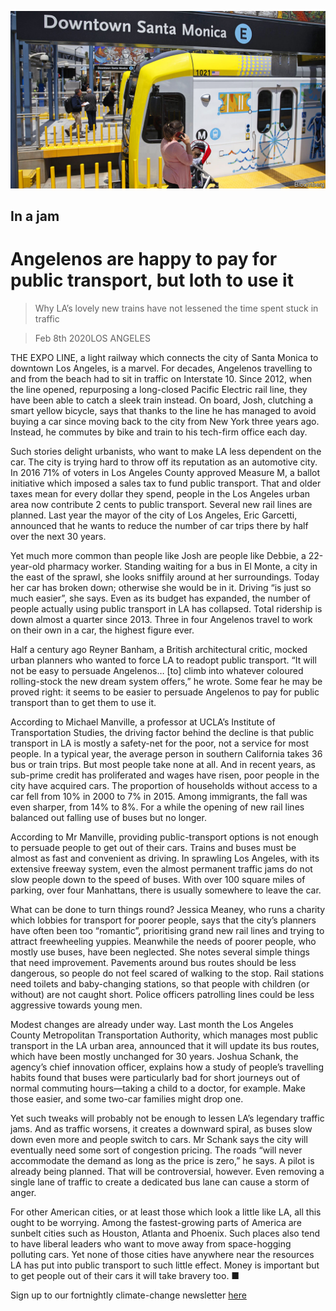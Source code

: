 ![](./images/20200208_USP004_1.jpg)

## In a jam

# Angelenos are happy to pay for public transport, but loth to use it

> Why LA’s lovely new trains have not lessened the time spent stuck in traffic

> Feb 8th 2020LOS ANGELES

THE EXPO LINE, a light railway which connects the city of Santa Monica to downtown Los Angeles, is a marvel. For decades, Angelenos travelling to and from the beach had to sit in traffic on Interstate 10. Since 2012, when the line opened, repurposing a long-closed Pacific Electric rail line, they have been able to catch a sleek train instead. On board, Josh, clutching a smart yellow bicycle, says that thanks to the line he has managed to avoid buying a car since moving back to the city from New York three years ago. Instead, he commutes by bike and train to his tech-firm office each day.

Such stories delight urbanists, who want to make LA less dependent on the car. The city is trying hard to throw off its reputation as an automotive city. In 2016 71% of voters in Los Angeles County approved Measure M, a ballot initiative which imposed a sales tax to fund public transport. That and older taxes mean for every dollar they spend, people in the Los Angeles urban area now contribute 2 cents to public transport. Several new rail lines are planned. Last year the mayor of the city of Los Angeles, Eric Garcetti, announced that he wants to reduce the number of car trips there by half over the next 30 years.

Yet much more common than people like Josh are people like Debbie, a 22-year-old pharmacy worker. Standing waiting for a bus in El Monte, a city in the east of the sprawl, she looks sniffily around at her surroundings. Today her car has broken down; otherwise she would be in it. Driving “is just so much easier”, she says. Even as its budget has expanded, the number of people actually using public transport in LA has collapsed. Total ridership is down almost a quarter since 2013. Three in four Angelenos travel to work on their own in a car, the highest figure ever.

Half a century ago Reyner Banham, a British architectural critic, mocked urban planners who wanted to force LA to readopt public transport. “It will not be easy to persuade Angelenos… [to] climb into whatever coloured rolling-stock the new dream system offers,” he wrote. Some fear he may be proved right: it seems to be easier to persuade Angelenos to pay for public transport than to get them to use it.

According to Michael Manville, a professor at UCLA’s Institute of Transportation Studies, the driving factor behind the decline is that public transport in LA is mostly a safety-net for the poor, not a service for most people. In a typical year, the average person in southern California takes 36 bus or train trips. But most people take none at all. And in recent years, as sub-prime credit has proliferated and wages have risen, poor people in the city have acquired cars. The proportion of households without access to a car fell from 10% in 2000 to 7% in 2015. Among immigrants, the fall was even sharper, from 14% to 8%. For a while the opening of new rail lines balanced out falling use of buses but no longer.

According to Mr Manville, providing public-transport options is not enough to persuade people to get out of their cars. Trains and buses must be almost as fast and convenient as driving. In sprawling Los Angeles, with its extensive freeway system, even the almost permanent traffic jams do not slow people down to the speed of buses. With over 100 square miles of parking, over four Manhattans, there is usually somewhere to leave the car.

What can be done to turn things round? Jessica Meaney, who runs a charity which lobbies for transport for poorer people, says that the city’s planners have often been too “romantic”, prioritising grand new rail lines and trying to attract freewheeling yuppies. Meanwhile the needs of poorer people, who mostly use buses, have been neglected. She notes several simple things that need improvement. Pavements around bus routes should be less dangerous, so people do not feel scared of walking to the stop. Rail stations need toilets and baby-changing stations, so that people with children (or without) are not caught short. Police officers patrolling lines could be less aggressive towards young men.

Modest changes are already under way. Last month the Los Angeles County Metropolitan Transportation Authority, which manages most public transport in the LA urban area, announced that it will update its bus routes, which have been mostly unchanged for 30 years. Joshua Schank, the agency’s chief innovation officer, explains how a study of people’s travelling habits found that buses were particularly bad for short journeys out of normal commuting hours—taking a child to a doctor, for example. Make those easier, and some two-car families might drop one.

Yet such tweaks will probably not be enough to lessen LA’s legendary traffic jams. And as traffic worsens, it creates a downward spiral, as buses slow down even more and people switch to cars. Mr Schank says the city will eventually need some sort of congestion pricing. The roads “will never accommodate the demand as long as the price is zero,” he says. A pilot is already being planned. That will be controversial, however. Even removing a single lane of traffic to create a dedicated bus lane can cause a storm of anger.

For other American cities, or at least those which look a little like LA, all this ought to be worrying. Among the fastest-growing parts of America are sunbelt cities such as Houston, Atlanta and Phoenix. Such places also tend to have liberal leaders who want to move away from space-hogging polluting cars. Yet none of those cities have anywhere near the resources LA has put into public transport to such little effect. Money is important but to get people out of their cars it will take bravery too. ■

Sign up to our fortnightly climate-change newsletter [here](https://www.economist.com//theclimateissue/)